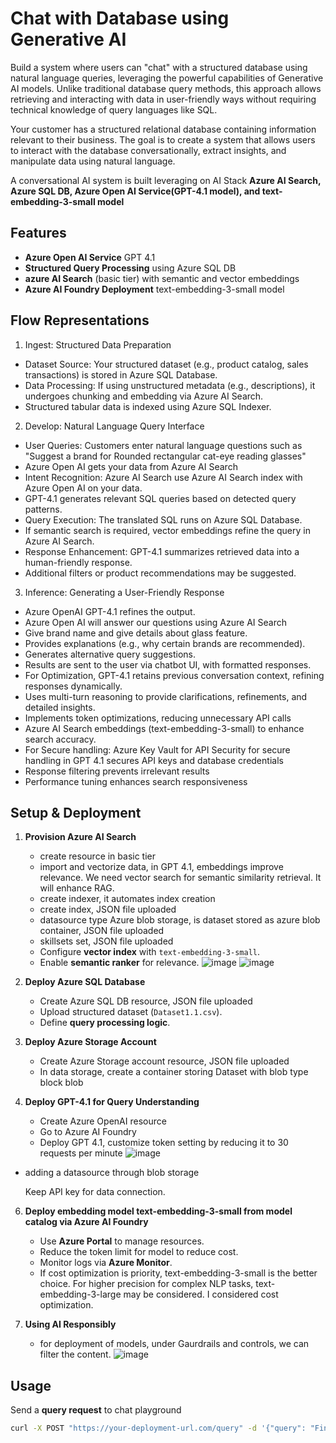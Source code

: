 # Chat with Database using Generative AI  
Build a system where users can "chat" with a structured database using natural language queries, leveraging the powerful capabilities of Generative AI models. Unlike traditional database query methods, this approach allows retrieving and interacting with data in user-friendly ways without requiring technical knowledge of query languages like SQL.

Your customer has a structured relational database containing information relevant to their business. The goal is to create a system that allows users to interact with the database conversationally, extract insights, and manipulate data using natural language.

A conversational AI system is built leveraging on AI Stack **Azure AI Search, Azure SQL DB, Azure Open AI Service(GPT-4.1 model), and text-embedding-3-small model** 

## Features  

-  **Azure Open AI Service**  GPT 4.1 
-  **Structured Query Processing** using Azure SQL DB  
-  **azure AI Search** (basic tier) with semantic and vector embeddings 
-  **Azure AI Foundry Deployment**  text-embedding-3-small model

## Flow Representations
1. Ingest: Structured Data Preparation
- Dataset Source: Your structured dataset (e.g., product catalog, sales transactions) is stored in Azure SQL Database.
- Data Processing: If using unstructured metadata (e.g., descriptions), it undergoes chunking and embedding via Azure AI Search.
- Structured tabular data is indexed using Azure SQL Indexer.

2. Develop: Natural Language Query Interface
- User Queries: Customers enter natural language questions such as "Suggest a brand for Rounded rectangular cat-eye reading glasses"
- Azure Open AI gets your data from Azure AI Search
- Intent Recognition: Azure AI Search use Azure AI Search index with Azure Open AI on your data.
- GPT-4.1 generates relevant SQL queries based on detected query patterns.
- Query Execution: The translated SQL runs on Azure SQL Database.
-	If semantic search is required, vector embeddings refine the query in Azure AI Search.
- Response Enhancement: GPT-4.1 summarizes retrieved data into a human-friendly response.
-	Additional filters or product recommendations may be suggested.

3. Inference: Generating a User-Friendly Response
-	Azure OpenAI GPT-4.1 refines the output.
-	Azure Open AI will answer our questions using Azure AI Search
-	Give brand name and give details about glass feature.
-	Provides explanations (e.g., why certain brands are recommended).
-	Generates alternative query suggestions.
-	Results are sent to the user via chatbot UI, with formatted responses.
-	For Optimization, GPT-4.1 retains previous conversation context, refining responses dynamically.
- Uses multi-turn reasoning to provide clarifications, refinements, and detailed insights.
- Implements token optimizations, reducing unnecessary API calls
- Azure AI Search embeddings (text-embedding-3-small) to enhance search accuracy.
- For Secure handling:	Azure Key Vault for API Security for secure handling in GPT 4.1 secures API keys and database credentials
-	Response filtering prevents irrelevant results
-	Performance tuning enhances search responsiveness

## Setup & Deployment  
1. **Provision Azure AI Search**
   - create resource in basic tier
   - import and vectorize data, in GPT 4.1, embeddings improve relevance. We need vector search for semantic similarity retrieval. It will enhance RAG.
   - create indexer, it automates index creation
   - create index, JSON file uploaded
   - datasource type Azure blob storage, is dataset stored as azure blob container, JSON file uploaded
   - skillsets set, JSON file uploaded
   - Configure **vector index** with `text-embedding-3-small`.  
   - Enable **semantic ranker** for relevance.
     ![image](https://github.com/user-attachments/assets/d90dd0fd-4377-4ce9-bfdb-39790d4e266a)
![image](https://github.com/user-attachments/assets/9d98691d-0d97-4b45-a6f3-6bf8523a7eba)

3. **Deploy Azure SQL Database**
   - Create Azure SQL DB resource, JSON file uploaded
   - Upload structured dataset (`Dataset1.1.csv`).  
   - Define **query processing logic**.

4. **Deploy Azure Storage Account**
   - Create Azure Storage account resource, JSON file uploaded
   - In data storage, create a container storing Dataset with blob type block blob   

5. **Deploy GPT-4.1 for Query Understanding**  
   - Create Azure OpenAI resource  
   - Go to Azure AI Foundry
   - Deploy GPT 4.1, customize token setting by reducing it to 30 requests per minute
     ![image](https://github.com/user-attachments/assets/97c96d24-b0a1-43c2-add2-d7d355e9a1b7)
- adding a datasource through blob storage

  Keep API key for data connection.

6. **Deploy embedding model text-embedding-3-small from model catalog via Azure AI Foundry**  
   - Use **Azure Portal** to manage resources.
   - Reduce the token limit for model to reduce cost.
   - Monitor logs via **Azure Monitor**.
   - If cost optimization is priority, text-embedding-3-small is the better choice. For higher precision for complex NLP tasks, text-embedding-3-large may be considered. I 
     considered cost optimization.

7. **Using AI Responsibly**
   - for deployment of models, under Gaurdrails and controls, we can filter the content.
     ![image](https://github.com/user-attachments/assets/82209bbd-5fb8-4bad-ba0e-fc36e5eee781)

   

## Usage  
Send a **query request** to chat playground 
```bash
curl -X POST "https://your-deployment-url.com/query" -d '{"query": "Find me sunglasses under $50"}' -H "Content-Type: application/json"
